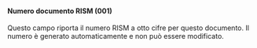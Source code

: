#### Numero documento RISM (001)

Questo campo riporta il numero RISM a otto cifre per questo documento. Il numero è generato automaticamente e non può essere modificato.